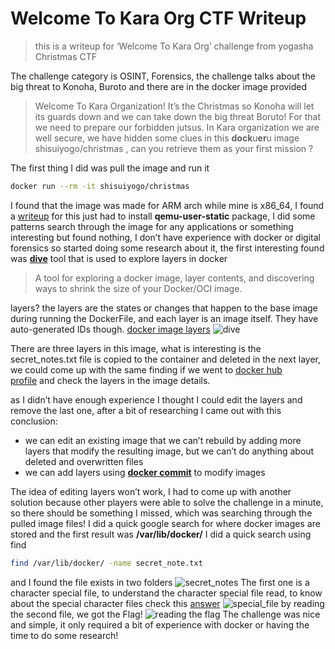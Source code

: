 # Welcome To Kara Org CTF Writeup

> this is a writeup for ‘Welcome To Kara Org’ challenge from yogasha Christmas CTF

The challenge category is OSINT, Forensics, the challenge talks about the big threat to Konoha, Buroto and there are in the docker image provided

> Welcome To Kara Organization! It’s the Christmas so Konoha will let its guards down and we can take down the big threat Boruto! For that we need to prepare our forbidden jutsus. In Kara organization we are well secure, we have hidden some clues in this **dock**u**er**u image shisuiyogo/christmas , can you retrieve them as your first mission ?

The first thing I did was pull the image and run it
```bash
docker run --rm -it shisuiyogo/christmas
```
I found that the image was made for ARM arch while mine is x86_64, I found a [writeup](https://matchboxdorry.gitbooks.io/matchboxblog/content/blogs/build_and_run_arm_images.html) for this just had to install **qemu-user-static** package, I did some patterns search through the image for any applications or something interesting but found nothing, I don’t have experience with docker or digital forensics so started doing some research about it, the first interesting found was [**dive**](https://github.com/wagoodman/dive) tool that is used to explore layers in docker

> A tool for exploring a docker image, layer contents, and discovering ways to shrink the size of your Docker/OCI image.

layers? the layers are the states or changes that happen to the base image during running the DockerFile, and each layer is an image itself. They have auto-generated IDs though. [docker image layers](https://vsupalov.com/docker-image-layers/)
![dive](https://user-images.githubusercontent.com/52073989/209802427-9cee51e2-c6ff-4aea-b015-abacc86f70d4.png)

There are three layers in this image, what is interesting is the secret_notes.txt file is copied to the container and deleted in the next layer, we could come up with the same finding if we went to [docker hub profile](https://hub.docker.com/layers/shisuiyogo/christmas/latest/images/sha256-3111e65a2097ecfe94d9326b8a101c7bbb86746a0872fd793335cba8dac1b31f) and check the layers in the image details.

as I didn’t have enough experience I thought I could edit the layers and remove the last one, after a bit of researching I came out with this conclusion:
-   we can edit an existing image that we can’t rebuild by adding more layers that modify the resulting image, but we can’t do anything about deleted and overwritten files
-   we can add layers using [**docker commit**](https://docs.docker.com/engine/reference/commandline/commit/) to modify images

The idea of editing layers won’t work, I had to come up with another solution because other players were able to solve the challenge in a minute, so there should be something I missed, which was searching through the pulled image files!
I did a quick google search for where docker images are stored and the first result was **/var/lib/docker/** I did a quick search using find
```bash
find /var/lib/docker/ -name secret_note.txt
```
and I found the file exists in two folders
![secret_notes](https://user-images.githubusercontent.com/52073989/209802432-8f4feb86-5fab-46fc-9183-69c3fe253d43.png)
The first one is a character special file, to understand the character special file read, to know about the special character files check this [answer](https://unix.stackexchange.com/a/60147)
![special_file](https://user-images.githubusercontent.com/52073989/209802434-a0a6fe18-c3bb-4a59-8fd1-366afbe934dd.png)
by reading the second file, we got the Flag!
![reading the flag](https://user-images.githubusercontent.com/52073989/209802431-3a1344a1-dac7-4d6a-bfab-78858300e4ad.png)
The challenge was nice and simple, it only required a bit of experience with docker or having the time to do some research!

